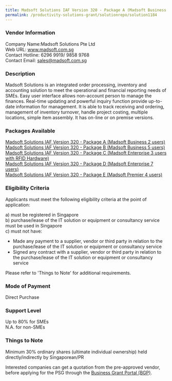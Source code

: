 ```yaml
---
title: Madsoft Solutions IAF Version 320 - Package A (Madsoft Business 2 users)
permalink: /productivity-solutions-grant/solutionrepo/solution1184
---
```


### Vendor Information
Company Name:Madsoft Solutions Pte Ltd <br>Web URL: www.madsoft.com.sg <br>Contact Hotline: 6296 9919/ 9858 9768 <br>Contact Email: sales@madsoft.com.sg <br>

### Description

Madsoft Solutions is an integrated order processing, inventory and accounting solution to meet the operational and financial reporting needs of SMEs. Easy user interface allows non-account person to manage the finances. Real-time updating and powerful inquiry function provide up-to-date information for management. It is able to track receiving and ordering, management of inventory turnover, handle project costing, multiple locations, simple item assembly.  It has on-line or on premise versions.

### Packages Available

<a href='https://www.gobusiness.gov.sg/images/psg/Desensitised_Madsoft_20200026_Annex_3_Part_1.pdf' target='_blank'>Madsoft Solutions IAF Version 320 - Package A (Madsoft Business 2 users)</a><br/>
<a href='https://www.gobusiness.gov.sg/images/psg/Desensitised_Madsoft_20200026_Annex_3_Part_2.pdf' target='_blank'>Madsoft Solutions IAF Version 320 - Package B (Madsoft Business 5 users)</a><br/>
<a href='https://www.gobusiness.gov.sg/images/psg/Desensitised_Madsoft_20200026_Annex_3_Part_3.pdf' target='_blank'>Madsoft Solutions IAF Version 320 - Package C (Madsoft Enterprise 3 users with RFID Hardware)</a><br/>
<a href='https://www.gobusiness.gov.sg/images/psg/Desensitised_Madsoft_20200026_Annex_3_Part_4.pdf' target='_blank'>Madsoft Solutions IAF Version 320 - Package D (Madsoft Enterprise 7 users)</a><br/>
<a href='https://www.gobusiness.gov.sg/images/psg/Desensitised_Madsoft_20200026_Annex_3_Part_5.pdf' target='_blank'>Madsoft Solutions IAF Version 320 - Package E (Madsoft Premier 4 users)</a><br/>

### Eligibility Criteria

Applicants must meet the following eligibility criteria at the point of application:

a) must be registered in Singapore <br>
b) purchase/lease of the IT solution or equipment or consultancy service must be used in Singapore <br>
c) must not have:
- Made any payment to a supplier, vendor or third party in relation to the purchase/lease of the IT solution or equipment or consultancy service
- Signed any contract with a supplier, vendor or third party in relation to the purchase/lease of the IT solution or equipment or consultancy service

Please refer to 'Things to Note' for additional requirements.

### Mode of Payment
Direct Purchase

### Support Level
Up to 80% for SMEs <br>
N.A. for non-SMEs

### Things to Note
Minimum 30% ordinary shares (ultimate individual ownership) held directly/indirectly by Singaporean/PR

Interested companies can get a quotation from the pre-approved vendor, before applying for the PSG through the <a target='_blank' href='https://www.businessgrants.gov.sg/'>Business Grant Portal (BGP)</a>.
